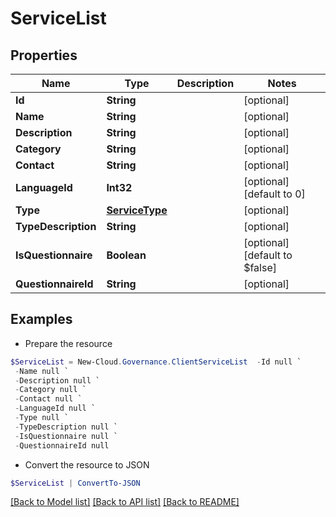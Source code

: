 # ServiceList
## Properties

Name | Type | Description | Notes
------------ | ------------- | ------------- | -------------
**Id** | **String** |  | [optional] 
**Name** | **String** |  | [optional] 
**Description** | **String** |  | [optional] 
**Category** | **String** |  | [optional] 
**Contact** | **String** |  | [optional] 
**LanguageId** | **Int32** |  | [optional] [default to 0]
**Type** | [**ServiceType**](ServiceType.md) |  | [optional] 
**TypeDescription** | **String** |  | [optional] 
**IsQuestionnaire** | **Boolean** |  | [optional] [default to $false]
**QuestionnaireId** | **String** |  | [optional] 

## Examples

- Prepare the resource
```powershell
$ServiceList = New-Cloud.Governance.ClientServiceList  -Id null `
 -Name null `
 -Description null `
 -Category null `
 -Contact null `
 -LanguageId null `
 -Type null `
 -TypeDescription null `
 -IsQuestionnaire null `
 -QuestionnaireId null
```

- Convert the resource to JSON
```powershell
$ServiceList | ConvertTo-JSON
```

[[Back to Model list]](../README.md#documentation-for-models) [[Back to API list]](../README.md#documentation-for-api-endpoints) [[Back to README]](../README.md)

